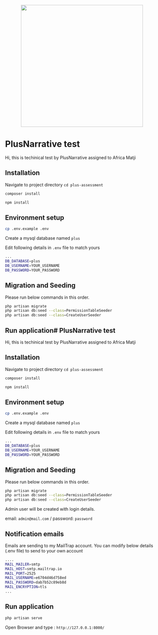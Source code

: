 <p align="center"><img src="https://plusnarrative.com/2021/wp-content/themes/plusnarrative/public/img/logo-plusnarrative.svg" width="400"></p>

# PlusNarrative test


 Hi, this is techinical test by PlusNarrative assigned to Africa Matji

## Installation

Navigate to project directory
`cd plus-assessment`

```bash
composer install
```
```bash
npm install
```
## Environment setup
```bash
cp .env.example .env
```
Create a mysql database named `plus`

Edit following details in `.env` file to match yours
```bash
...
DB_DATABASE=plus
DB_USERNAME=YOUR_USERNAME
DB_PASSWORD=YOUR_PASSWORD
```

## Migration and Seeding
Please run below commands in this order.
```bash
php artisan migrate
php artisan db:seed --class=PermissionTableSeeder
php artisan db:seed --class=CreateUserSeeder
```

## Run application# PlusNarrative test


 Hi, this is techinical test by PlusNarrative assigned to Africa Matji

## Installation

Navigate to project directory
`cd plus-assessment`

```bash
composer install
```
```bash
npm install
```
## Environment setup
```bash
cp .env.example .env
```
Create a mysql database named `plus`

Edit following details in `.env` file to match yours
```bash
...
DB_DATABASE=plus
DB_USERNAME=YOUR_USERNAME
DB_PASSWORD=YOUR_PASSWORD
```

## Migration and Seeding
Please run below commands in this order.
```bash
php artisan migrate
php artisan db:seed --class=PermissionTableSeeder
php artisan db:seed --class=CreateUserSeeder
```
Admin user will be created with login details.

email: `admin@mail.com` / password: `password`

## Notification emails
Emails are sending to my MailTrap account. You can modify below details (.env file) to send to your own account

```bash
....
MAIL_MAILER=smtp
MAIL_HOST=smtp.mailtrap.io
MAIL_PORT=2525
MAIL_USERNAME=e6704d46d758ed
MAIL_PASSWORD=dab7b52c89eb8d
MAIL_ENCRYPTION=tls
...
```

## Run application

```bash
php artisan serve
```

Open Browser and type : `http://127.0.0.1:8000/`
 
